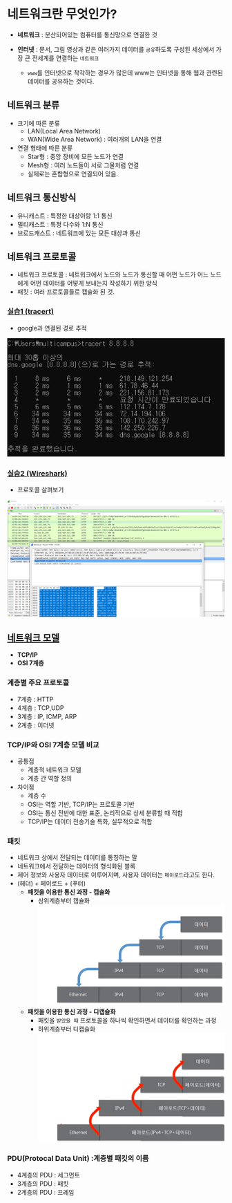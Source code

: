 # 네트워크란 무엇인가?

- **네트워크** : 분산되어있는 컴퓨터를 통신망으로 연결한 것
- **인터넷** : 문서, 그림 영상과 같은 여러가지 데이터를 `공유`하도록 구성된 세상에서 가장 큰 전세계를 연결하는 `네트워크`

  - `www`를 인터넷으로 착각하는 경우가 많은데 www는 인터넷을 통해 웹과 관련된 데이터를 공유하는 것이다.

## 네트워크 분류

- 크기에 따른 분류
  - LAN(Local Area Network)
  - WAN(Wide Area Network) : 여러개의 LAN을 연결
- 연결 형태에 따른 분류
  - Star형 : 중앙 장비에 모든 노드가 연결
  - Mesh형 : 여러 노드들이 서로 그물처럼 연결
  - 실제로는 혼합형으로 연결되어 있음.

## 네트워크 통신방식

- 유니캐스트 : 특정한 대상이랑 1:1 통신
- 멀티캐스트 : 특정 다수와 1:N 통신
- 브로드캐스트 : 네트워크에 있는 모든 대상과 통신

## 네트워크 프로토콜

- 네트워크 프로토콜 : 네트워크에서 노드와 노드가 통신할 때 어떤 노드가 어느 노드에게 어떤 데이터를 어떻게 보내는지 작성하기 위한 양식
- 패킷 : 여러 프로토콜들로 캡슐화 된 것.

### [실습1 (tracert)](https://youtu.be/paJf7JbBWqY?list=PL0d8NnikouEWcF1jJueLdjRIC4HsUlULi)

- google과 연결된 경로 추적

![img](./images/00_how_to_link_with_google.PNG)

### [실습2 (Wireshark)](https://youtu.be/vBrQ3yzerMg?list=PL0d8NnikouEWcF1jJueLdjRIC4HsUlULi)

- 프로토콜 살펴보기

![img](./images/01_wireshark.PNG)

## [네트워크 모델](https://youtu.be/y9nlT52SAcg?list=PL0d8NnikouEWcF1jJueLdjRIC4HsUlULi)

- **TCP/IP**
- **OSI 7계층**

### 계층별 주요 프로토콜

- 7계층 : HTTP
- 4계층 : TCP,UDP
- 3계층 : IP, ICMP, ARP
- 2계층 : 이더넷

### TCP/IP와 OSI 7계층 모델 비교

- 공통점
  - 계층적 네트워크 모델
  - 계층 간 역할 정의
- 차이점
  - 계층 수
  - OSI는 역할 기반, TCP/IP는 프로토콜 기반
  - OSI는 통신 전반에 대한 표준, 논리적으로 상세 분류할 때 적합
  - TCP/IP는 데이터 전송기술 특화, 실무적으로 적합

### 패킷

- 네트워크 상에서 전달되는 데이터를 통칭하는 말
- 네트워크에서 전달하는 데이터의 형식화된 블록
- 제어 정보와 사용자 데이터로 이루어지며, 사용자 데이터는 `페이로드`라고도 한다.
- (헤더) + 페이로드 + (푸터)
  - **패킷을 이용한 통신 과정 - 캡슐화**
    - 상위계층부터 캡슐화
      ![img](./images/02_encapsulation.PNG)
  - **패킷을 이용한 통신 과정 - 디캡슐화**
    - 패킷을 `받았을 때` 프로토콜을 하나씩 확인하면서 데이터를 확인하는 과정
    - 하위계층부터 디캡슐화
      ![img](./images/03_decapsulation.PNG)

### PDU(Protocal Data Unit) :계층별 패킷의 이름

- 4계층의 PDU : 세그먼트
- 3계층의 PDU : 패킷
- 2계층의 PDU : 프레임
